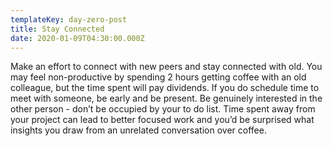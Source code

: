 ```yaml
---
templateKey: day-zero-post
title: Stay Connected
date: 2020-01-09T04:30:00.000Z
---
```

Make an effort to connect with new peers and stay connected with old. You may feel non-productive by spending 2 hours getting coffee with an old colleague, but the time spent will pay dividends. If you do schedule time to meet with someone, be early and be present. Be genuinely interested in the other person - don’t be occupied by your to do list. Time spent away from your project can lead to better focused work and you’d be surprised what insights you draw from an unrelated conversation over coffee.